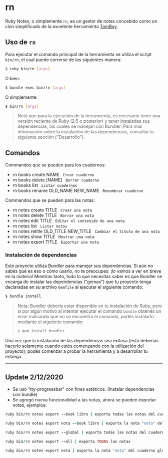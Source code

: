 # rn

Ruby Notes, o simplemente `rn`, es un gestor de notas concebido como un clon simplificado
de la excelente herramienta [TomBoy](https://wiki.gnome.org/Apps/Tomboy).

## Uso de `rn`

Para ejecutar el comando principal de la herramienta se utiliza el script `bin/rn`, el cual
puede correrse de las siguientes manera:

```bash
$ ruby bin/rn [args]
```

O bien:

```bash
$ bundle exec bin/rn [args]
```

O simplemente:

```bash
$ bin/rn [args]
```

> Notá que para la ejecución de la herramienta, es necesario tener una versión reciente de
> Ruby (2.5 o posterior) y tener instaladas sus dependencias, las cuales se manejan con
> Bundler. Para más información sobre la instalación de las dependencias, consultar la
> siguiente sección ("Desarrollo").


## Comandos
Commandos que se pueden para los cuadernos:
*  rn books create NAME                               ` Crear cuaderno`
*  rn books delete [NAME]                             ` Borrar cuaderno`
*  rn books list                                      ` Listar cuadernos`
*  rn books rename OLD_NAME NEW_NAME                  ` Renombrar cuaderno`

Commandos que se pueden para las notas:
*  rn notes create TITLE                                   ` Crear una nota`
*  rn notes delete TITLE                                   ` Borrar una nota`
*  rn notes edit TITLE                                     ` Editar el contenido de una nota`
*  rn notes list                                           ` Listar notas`
*  rn notes retitle OLD_TITLE NEW_TITLE                    ` Cambiar el titulo de una nota`
*  rn notes show TITLE                                     ` Mostrar una nota`
*  rn notes export TITLE                                   ` Exportar una nota`

### Instalación de dependencias

Este proyecto utiliza Bundler para manejar sus dependencias. Si aún no sabés qué es eso
o cómo usarlo, no te preocupes: ¡lo vamos a ver en breve en la materia! Mientras tanto,
todo lo que necesitás saber es que Bundler se encarga de instalar las dependencias ("gemas")
que tu proyecto tenga declaradas en su archivo `Gemfile` al ejecutar el siguiente comando:

```bash
$ bundle install
```

> Nota: Bundler debería estar disponible en tu instalación de Ruby, pero si por algún
> motivo al intentar ejecutar el comando `bundle` obtenés un error indicando que no se
> encuentra el comando, podés instalarlo mediante el siguiente comando:
>
> ```bash
> $ gem install bundler
> ```

Una vez que la instalación de las dependencias sea exitosa (esto deberías hacerlo solamente
cuando estés comenzando con la utilización del proyecto), podés comenzar a probar la
herramienta y a desarrollar tu entrega.

--------------------
## Update 2/12/2020

 *  Se usó "tty-progressbar" con fines estéticos. (Instalar dependencias con bundle)
 *  Se agregó nueva funcionalidad a las notas, ahora se pueden exportar notas, ejemplos:
 ```ruby
 ruby bin/rn notes export --book libro | exporta todas las notas del cuaderno "libro"
 ```

 ```ruby
 ruby bin/rn notes export nota --book libro | exporta la nota "nota" del cuaderno "libro"
 ```

 ```ruby
 ruby bin/rn notes export --global | exporta todas las notas del cuaderno global
 ```

  ```ruby
 ruby bin/rn notes export --all | exporta TODAS las notas
 ```

 ```ruby
 ruby bin/rn notes export nota | exporta la nota "nota" del cuaderno global
 ```
